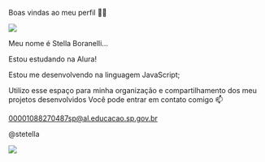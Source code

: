 Boas vindas ao meu perfil 💙💙

![](https://media1.tenor.com/m/nwSGyq-pDGsAAAAC/melanie-martinez.gif)


Meu nome é Stella Boranelli...

Estou estudando na Alura!

Estou me desenvolvendo na linguagem JavaScript;

Utilizo esse espaço para minha organização e compartilhamento dos meu projetos desenvolvidos
Você pode entrar em contato comigo 📫

00001088270487sp@al.educacao.sp.gov.br

@stetella

![](https://media1.tenor.com/m/Pr9nlVTsWUcAAAAC/melanie-martinez-melanie.gif)
